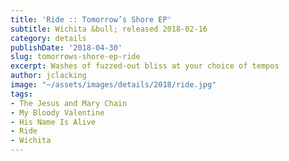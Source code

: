 ```yaml
---
title: 'Ride :: Tomorrow’s Shore EP'
subtitle: Wichita &bull; released 2018-02-16
category: details
publishDate: '2018-04-30'
slug: tomorrows-shore-ep-ride
excerpt: Washes of fuzzed-out bliss at your choice of tempos
author: jclacking
image: "~/assets/images/details/2018/ride.jpg"
tags:
- The Jesus and Mary Chain
- My Bloody Valentine
- His Name Is Alive
- Ride
- Wichita
---
```


